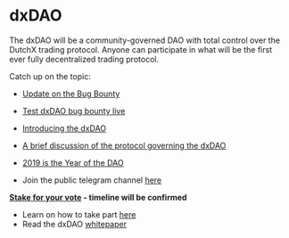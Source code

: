 # dxDAO
The dxDAO will be a community-governed DAO with total control over the DutchX trading protocol. Anyone can participate in what will be the first ever fully decentralized trading protocol.  

Catch up on the topic:

- [Update on the Bug Bounty](https://blog.gnosis.pm/security-update-on-the-dxdao-bug-bounty-52cec0f02cde)
- [Test dxDAO bug bounty live](https://blog.gnosis.pm/test-dxdao-bug-bounties-live-939095b7dd8d)
- [Introducing the dxDAO](https://blog.gnosis.pm/introducing-the-dxdao-27ec4301eced)
- [A brief discussion of the protocol governing the dxDAO](https://blog.gnosis.pm/a-brief-discussion-of-the-protocol-governing-the-dxdao-7331407a2555)
- [2019 is the Year of the DAO](https://blog.gnosis.pm/2019-is-the-year-of-the-dao-5a428f90fb55)
  
- Join the public telegram channel [here](https://t.me/dxDAO)

**[Stake for your vote](https://dxdao.daostack.io) - timeline will be confirmed**

- Learn on how to take part [here](https://blog.gnosis.pm/step-by-step-guide-to-earn-reputation-for-the-dxdao-e79fa634d488)
- Read the dxDAO [whitepaper](https://github.com/gnosis/dx-daostack/blob/master/dxdao-whitepaper-v1.pdf)
